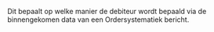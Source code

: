 Dit bepaalt op welke manier de debiteur wordt bepaald via de binnengekomen data van een Ordersystematiek bericht.